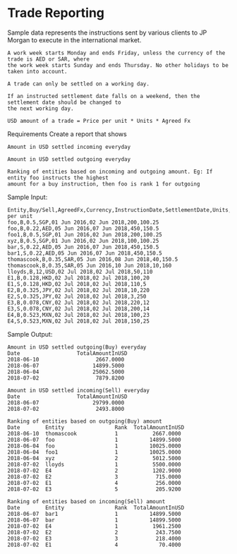 # Trade Reporting
Sample data represents the instructions sent by various clients to JP Morgan to execute in the international market.

    A work week starts Monday and ends Friday, unless the currency of the trade is AED or SAR, where
    the work week starts Sunday and ends Thursday. No other holidays to be taken into account.

    A trade can only be settled on a working day.

    If an instructed settlement date falls on a weekend, then the settlement date should be changed to
    the next working day.

    USD amount of a trade = Price per unit * Units * Agreed Fx

Requirements
Create a report that shows

    Amount in USD settled incoming everyday

    Amount in USD settled outgoing everyday

    Ranking of entities based on incoming and outgoing amount. Eg: If entity foo instructs the highest
    amount for a buy instruction, then foo is rank 1 for outgoing

Sample Input:

    Entity,Buy/Sell,AgreedFx,Currency,InstructionDate,SettlementDate,Units,Price per unit
    foo,B,0.5,SGP,01 Jun 2016,02 Jun 2018,200,100.25
    foo,B,0.22,AED,05 Jun 2016,07 Jun 2018,450,150.5
    foo1,B,0.5,SGP,01 Jun 2016,02 Jun 2018,200,100.25
    xyz,B,0.5,SGP,01 Jun 2016,02 Jun 2018,100,100.25
    bar,S,0.22,AED,05 Jun 2016,07 Jun 2018,450,150.5
    bar1,S,0.22,AED,05 Jun 2016,07 Jun 2018,450,150.5
    thomascook,B,0.35,SAR,05 Jun 2016,08 Jun 2018,40,150.5
    thomascook,B,0.35,SAR,05 Jun 2016,10 Jun 2018,10,160
    lloyds,B,12,USD,02 Jul 2018,02 Jul 2018,50,110
    E1,B,0.128,HKD,02 Jul 2018,02 Jul 2018,100,20
    E1,S,0.128,HKD,02 Jul 2018,02 Jul 2018,110,5
    E2,B,0.325,JPY,02 Jul 2018,02 Jul 2018,10,220
    E2,S,0.325,JPY,02 Jul 2018,02 Jul 2018,3,250
    E3,B,0.078,CNY,02 Jul 2018,02 Jul 2018,220,12
    E3,S,0.078,CNY,02 Jul 2018,02 Jul 2018,200,14
    E4,B,0.523,MXN,02 Jul 2018,02 Jul 2018,100,23
    E4,S,0.523,MXN,02 Jul 2018,02 Jul 2018,150,25

Sample Output:

    Amount in USD settled outgoing(Buy) everyday
    Date                  TotalAmountInUSD
    2018-06-10                  2667.0000
    2018-06-07                 14899.5000
    2018-06-04                 25062.5000
    2018-07-02                  7879.8200

    Amount in USD settled incoming(Sell) everyday
    Date                  TotalAmountInUSD
    2018-06-07                 29799.0000
    2018-07-02                  2493.8000

    Ranking of entities based on outgoing(Buy) amount
    Date        Entity                Rank  TotalAmountInUSD         
    2018-06-10  thomascook            1           2667.0000   
    2018-06-07  foo                   1          14899.5000   
    2018-06-04  foo                   1          10025.0000   
    2018-06-04  foo1                  1          10025.0000   
    2018-06-04  xyz                   2           5012.5000   
    2018-07-02  lloyds                1           5500.0000   
    2018-07-02  E4                    2           1202.9000   
    2018-07-02  E2                    3            715.0000   
    2018-07-02  E1                    4            256.0000   
    2018-07-02  E3                    5            205.9200   

    Ranking of entities based on incoming(Sell) amount
    Date        Entity                Rank  TotalAmountInUSD         
    2018-06-07  bar1                  1          14899.5000   
    2018-06-07  bar                   1          14899.5000   
    2018-07-02  E4                    1           1961.2500   
    2018-07-02  E2                    2            243.7500   
    2018-07-02  E3                    3            218.4000   
    2018-07-02  E1                    4             70.4000  
    
    
